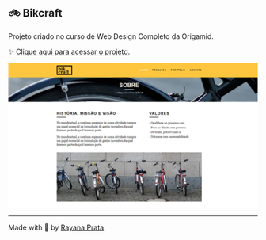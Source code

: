 ## 🚲 Bikcraft

Projeto criado no curso de Web Design Completo da Origamid.

✨ [Clique aqui para acessar o projeto.](https://rayanaprata.github.io/bikcraft-origamid-course/)

![Bikcraft](img/Bikcraft.png)

----------

Made with 🤍 by [Rayana Prata](https://www.linkedin.com/in/rayanaprata/)
